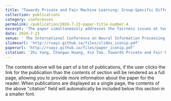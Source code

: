 ```yaml
---
title: "Towards Private and Fair Machine Learning: Group-Specific Differentially Private Stochastic Gradient Descent with Threshold Optimization"
collection: publications
category: conferences
permalink: /publication/2024-7-23-paper-title-number-4
excerpt: 'The paper simultaneously addresses the fairness issues at two different levels in the differential privacy model.'
date: 2024-7-23
venue: ' The International Conference on Neural Information Processing (ICONIP)'
slidesurl: 'http://ruayz.github.io/files/slides_iconip.pdf'
paperurl: 'http://ruayz.github.io/files/paper_iconip.pdf'
citation: 'Zhi Yang, Changwu Huang, Xin Yao. Towards Private and Fair Machine Learning: Group-Specific Differentially Private Stochastic Gradient Descent with Threshold Optimization [C]// The International Conference on Neural Information Processing, Cham: Springer Nature Switzerland, 2024. (Recently Accepted)'
---
```

The contents above will be part of a list of publications, if the user clicks the link for the publication than the contents of section will be rendered as a full page, allowing you to provide more information about the paper for the reader. When publications are displayed as a single page, the contents of the above "citation" field will automatically be included below this section in a smaller font.
